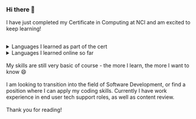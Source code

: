 <h3> Hi there 👋 </h3>

I have just completed my Certificate in Computing at NCI and am excited to keep learning!

</br>
<details>
  <summary>Languages I learned as part of the cert</summary>
  <ul>
    <li>Java</li>
    <li>MySQL</li>
  </ul>
</details>

<details>
  <summary>Languages I learned online so far</summary>
  <ul>
    <li>Python</li>
    <li>HTML</li>
    <li>CSS</li>
    <li>JavaScript</li>
  </ul>
</details>
</br>
My skills are still very basic of course - the more I learn, the more I want to know 😄 </br></br>
I am looking to transition into the field of Software Development, or find a position where I can apply my coding skills.
Currently I have work experience in end user tech support roles, as well as content review.
</br></br>
Thank you for reading!
